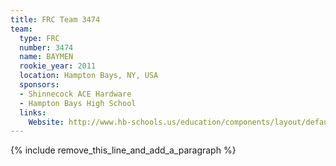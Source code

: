 ```yaml
---
title: FRC Team 3474
team:
  type: FRC
  number: 3474
  name: BAYMEN
  rookie_year: 2011
  location: Hampton Bays, NY, USA
  sponsors:
  - Shinnecock ACE Hardware
  - Hampton Bays High School
  links:
    Website: http://www.hb-schools.us/education/components/layout/default.php?sectionid=1226&url_redirect=1
---
```


{% include remove_this_line_and_add_a_paragraph %}